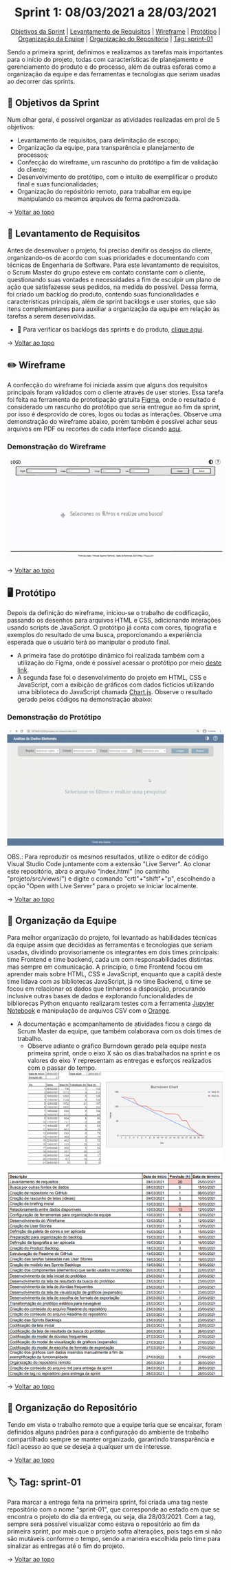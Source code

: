 <br id="topo">

<h1 align="center"> Sprint 1: 08/03/2021 a 28/03/2021 </h1>

<p align="center"> 
    <a href="#objetivos">Objetivos da Sprint</a> | 
    <a href="#levantamento">Levantamento de Requisitos</a> | 
    <a href="#wireframe">Wireframe</a> | 
    <a href="#prototipo">Protótipo</a> | 
    <a href="#org-equipe">Organização da Equipe</a> | 
    <a href="#org-repo">Organização do Repositório</a> | 
    <a href="#tag">Tag: sprint-01</a>
</p>
   
Sendo a primeira sprint, definimos e realizamos as tarefas mais importantes para o início do projeto, todas com características de planejamento e gerenciamento do produto e do processo, além de outras esferas como a organização da equipe e das ferramentas e tecnologias que seriam usadas ao decorrer das sprints.

<span id="objetivos">

## :dart: Objetivos da Sprint
Num olhar geral, é possível organizar as atividades realizadas em prol de 5 objetivos:
  - Levantamento de requisitos, para delimitação de escopo;
  - Organização da equipe, para transparência e planejamento de processos;
  - Confecção do wireframe, um rascunho do protótipo a fim de validação do cliente;
  - Desenvolvimento do protótipo, com o intuito de exemplificar o produto final e suas funcionalidades;
  - Organização do repósitório remoto, para trabalhar em equipe manipulando os mesmos arquivos de forma padronizada. 

→ [Voltar ao topo](#topo)

<span id="levantamento">

## :pencil: Levantamento de Requisitos
Antes de desenvolver o projeto, foi preciso denifir os desejos do cliente, organizando-os de acordo com suas prioridades e documentando com técnicas de Engenharia de Software. Para este levantamento de requisitos, o Scrum Master do grupo esteve em contato constante com o cliente, questionando suas vontades e necessidades a fim de esculpir um plano de ação que satisfazesse seus pedidos, na medida do possível. Dessa forma, foi criado um backlog do produto, contendo suas funcionalidades e características principais, além de sprint backlogs e user stories, que são itens complementares para auxiliar a organização da equipe em relação às tarefas a serem desenvolvidas.
- :pushpin: Para verificar os backlogs das sprints e do produto, [clique aqui](https://github.com/Equipe-01-DSM-2021/projeto-integrador-2021-1).

→ [Voltar ao topo](#topo)

<span id="wireframe">

## :pencil2: Wireframe
A confecção do wireframe foi iniciada assim que alguns dos requisitos principais foram validados com o cliente através de user stories. Essa tarefa foi feita na ferramenta de prototipação gratuita [Figma](http://www.figma.com), onde o resultado é considerado um rascunho do protótipo que seria entregue ao fim da sprint, por isso é desprovido de cores, logos ou todas as interações. Observe uma demonstração do wireframe abaixo, porém também é possível achar seus arquivos em PDF ou recortes de cada interface clicando [aqui](/prototipo).

### Demonstração do Wireframe
![](/prototipo/demo_wireframe.gif)

→ [Voltar ao topo](#topo)

<span id="prototipo">

## :desktop_computer: Protótipo
Depois da definição do wireframe, iniciou-se o trabalho de codificação, passando os desenhos para arquivos HTML e CSS, adicionando interações usando scripts de JavaScript. O protótipo já conta com cores, tipografia e exemplos do resultado de uma busca, proporcionando a experiência esperada que o usuário terá ao manipular o produto final. 

- A primeira fase do protótipo dinâmico foi realizada também com a utilização do Figma, onde é possível acessar o protótipo por meio [deste link](https://www.figma.com/file/bgsXLk2bXJIwo5SOnUhylt/API-2021%2F1?node-id=1%3A886).
- A segunda fase foi o desenvolvimento do projeto em HTML, CSS e JavaScript, com a exibição de gráficos com dados fictícios utilizando uma biblioteca do JavaScript chamada [Chart.js](https://www.chartjs.org/). Observe o resultado gerado pelos códigos na demonstração abaixo:

### Demonstração do Protótipo
![](/prototipo/demo.gif)

OBS.: Para reproduzir os mesmos resultados, utilize o editor de código Visual Studio Code juntamente com a extensão "Live Server". Ao clonar este repositório, abra o arquivo "index.html" (no caminho "projeto/src/views/") e digite o comando "crtl"+"shift"+"p", escolhendo a opção "Open with Live Server" para o projeto se iniciar localmente.

→ [Voltar ao topo](#topo)

<span id="org-equipe">
	
## :busts_in_silhouette: Organização da Equipe
Para melhor organização do projeto, foi levantado as habilidades técnicas da equipe assim que decididas as ferramentas e tecnologias que seriam usadas, dividindo provisoriamente os integrantes em dois times principais: time Frontend e time backend, cada um com responsabilidades distintas mas sempre em comunicação. A princípio, o time Frontend focou em aprender mais sobre HTML, CSS e JavaScript, enquanto que a capitã deste time lidava com as bibliotecas JavaScript, já no time Backend, o time se focou em relacionar os dados que tínhamos a disposição, procurando inclusive outras bases de dados e explorando funcionalidades de bibliorecas Python enquanto realizaram testes com a ferramenta [Jupyter Notebook](https://jupyter.org/) e manipulação de arquivos CSV com o [Orange](https://orangedatamining.com/).
- A documentação e acompanhamento de atividades ficou a cargo da Scrum Master da equipe, que também colaborava com os dois times de trabalho.
  - Observe adiante o gráfico Burndown gerado pela equipe nesta primeira sprint, onde o eixo X são os dias trabalhados na sprint e os valores do eixo Y representam as entregas e esforços realizados com o passar do tempo.
![](burndown-chart-sprint-1.PNG) 

<img src="burndown-tarefas-1.PNG" align="center">

→ [Voltar ao topo](#topo)

<span id="org-repo">

## :file_folder: Organização do Repositório
Tendo em vista o trabalho remoto que a equipe teria que se encaixar, foram definidos alguns padrões para a configuração do ambiente de trabalho compartilhado sempre se manter organizado, garantindo transparência e fácil acesso ao que se deseja a qualquer um de interesse.

→ [Voltar ao topo](#topo)

<span id="tag">

## :label: Tag: sprint-01
Para marcar a entrega feita na primeira sprint, foi criada uma tag neste repositório com o nome "sprint-01", que corresponde ao estado em que se encontra o projeto do dia da entrega, ou seja, dia 28/03/2021. Com a tag, sempre será possível visualizar como estava o repositório ao fim da primeira sprint, por mais que o projeto sofra alterações, pois tags em si não são mutáveis conforme o tempo, sendo a maneira escolhida pelo time para sinalizar as entregas até o fim do projeto.

→ [Voltar ao topo](#topo)
